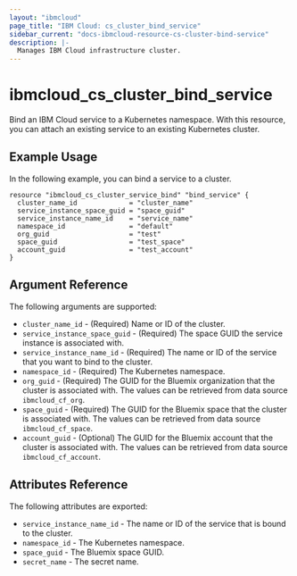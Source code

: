 ```yaml
---
layout: "ibmcloud"
page_title: "IBM Cloud: cs_cluster_bind_service"
sidebar_current: "docs-ibmcloud-resource-cs-cluster-bind-service"
description: |-
  Manages IBM Cloud infrastructure cluster.
---
```


# ibmcloud\_cs_cluster_bind_service

Bind an IBM Cloud service to a Kubernetes namespace. With this resource, you can attach an existing service to an existing Kubernetes cluster. 

## Example Usage

In the following example, you can bind a service to a cluster.

```hcl
resource "ibmcloud_cs_cluster_service_bind" "bind_service" {
  cluster_name_id             = "cluster_name"
  service_instance_space_guid = "space_guid"
  service_instance_name_id    = "service_name"
  namespace_id                = "default"
  org_guid                    = "test"
  space_guid                  = "test_space"
  account_guid                = "test_account"
}
```

## Argument Reference

The following arguments are supported:

* `cluster_name_id` - (Required) Name or ID of the cluster.
* `service_instance_space_guid` - (Required) The space GUID the service instance is associated with.
* `service_instance_name_id` - (Required) The name or ID of the service that you want to bind to the cluster.
* `namespace_id` - (Required) The Kubernetes namespace.
* `org_guid` - (Required) The GUID for the Bluemix organization that the cluster is associated with. The values can be retrieved from data source `ibmcloud_cf_org`.
* `space_guid` - (Required) The GUID for the Bluemix space that the cluster is associated with. The values can be retrieved from data source `ibmcloud_cf_space`.
* `account_guid` - (Optional) The GUID for the Bluemix account that the cluster is associated with. The values can be retrieved from data source `ibmcloud_cf_account`.
    
## Attributes Reference

The following attributes are exported:

* `service_instance_name_id` - The name or ID of the service that is bound to the cluster.
* `namespace_id` -  The Kubernetes namespace.
* `space_guid` - The Bluemix space GUID. 
* `secret_name` - The secret name.
